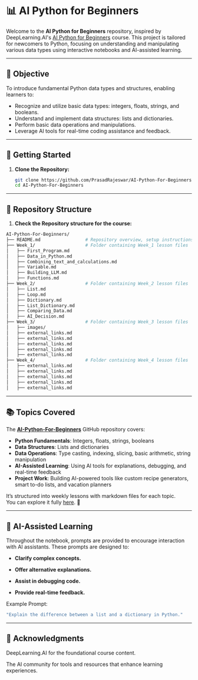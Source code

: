 # 📊 AI Python for Beginners

Welcome to the **AI Python for Beginners** repository, inspired by DeepLearning.AI's [AI Python for Beginners](https://learn.deeplearning.ai/courses/ai-python-for-beginners/lesson/oa6j1/data-in-python) course. This project is tailored for newcomers to Python, focusing on understanding and manipulating various data types using interactive notebooks and AI-assisted learning.

---

## 🎯 Objective

To introduce fundamental Python data types and structures, enabling learners to:

- Recognize and utilize basic data types: integers, floats, strings, and booleans.
- Understand and implement data structures: lists and dictionaries.
- Perform basic data operations and manipulations.
- Leverage AI tools for real-time coding assistance and feedback.

---

## 🚀 Getting Started

1. **Clone the Repository:**

   ```bash
   git clone https://github.com/PrasadRajeswar/AI-Python-For-Beginners
   cd AI-Python-For-Beginners
   ```
---
## 📂 Repository Structure
1. **Check the Repository structure for the course:**
   
```bash
AI-Python-For-Beginners/
├── README.md                 # Repository overview, setup instructions, and course outline
├── Week_1/                   # Folder containing Week_1 lesson files
│   ├── First_Program.md      
│   ├── Data_in_Python.md     
│   ├── Combining_text_and_calculations.md            
│   ├── Variable.md            
│   ├── Building_LLM.md            
│   ├── Functions.md           
├── Week_2/                   # Folder containing Week_2 lesson files
│   ├── List.md          
│   ├── Loop.md          
│   ├── Dictionary.md         
│   ├── List_Dictionary.md
│   ├── Comparing_Data.md
│   ├── AI_Decision.md
├── Week_3/                   # Folder containing Week_3 lesson files
│   ├── images/               
│   ├── external_links.md     
│   ├── external_links.md     
│   ├── external_links.md     
│   ├── external_links.md     
│   ├── external_links.md     
├── Week_4/                   # Folder containing Week_4 lesson files
│   ├── external_links.md
│   ├── external_links.md
│   ├── external_links.md
│   ├── external_links.md
│   ├── external_links.md
```

---
## 📚 Topics Covered

The [**AI-Python-For-Beginners**](https://github.com/PrasadRajeswar/AI-Python-For-Beginners) GitHub repository covers:

- **Python Fundamentals**: Integers, floats, strings, booleans
- **Data Structures**: Lists and dictionaries
- **Data Operations**: Type casting, indexing, slicing, basic arithmetic, string manipulation
- **AI-Assisted Learning**: Using AI tools for explanations, debugging, and real-time feedback
- **Project Work**: Building AI-powered tools like custom recipe generators, smart to-do lists, and vacation planners

It’s structured into weekly lessons with markdown files for each topic.  
You can explore it fully [here](https://github.com/PrasadRajeswar/AI-Python-For-Beginners). 🚀

---
## 🤖 AI-Assisted Learning    
Throughout the notebook, prompts are provided to encourage interaction with AI assistants. These prompts are designed to:

- **Clarify complex concepts.**

- **Offer alternative explanations.**

- **Assist in debugging code.**

- **Provide real-time feedback.**

Example Prompt:
```bash
"Explain the difference between a list and a dictionary in Python."
```

---

## 🙌 Acknowledgments
DeepLearning.AI for the foundational course content.

The AI community for tools and resources that enhance learning experiences.
